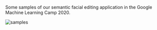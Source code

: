 Some samples of our semantic facial editing application in the Google Machine Learning Camp 2020. 

![samples](./google_ml_camp.png)
